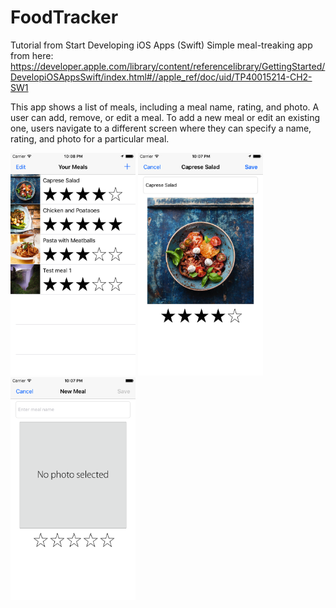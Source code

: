 # FoodTracker
Tutorial from Start Developing iOS Apps (Swift) 
Simple meal-treaking app from here: https://developer.apple.com/library/content/referencelibrary/GettingStarted/DevelopiOSAppsSwift/index.html#//apple_ref/doc/uid/TP40015214-CH2-SW1

This app shows a list of meals, including a meal name, rating, and photo. A user can add, remove, or edit a meal. To add a new meal or edit an existing one, users navigate to a different screen where they can specify a name, rating, and photo for a particular meal.

<p>
  <img src="img/FoodTracker_main.png" width="200">
  <img src="img/FoodTracker_mealView.png" width="200">
  <img src="img/FoodTracker_newMeal.png" width="200">  
</p>
